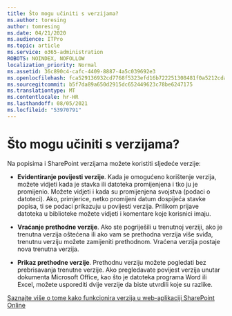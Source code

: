 ```yaml
---
title: Što mogu učiniti s verzijama?
ms.author: toresing
author: tomresing
ms.date: 04/21/2020
ms.audience: ITPro
ms.topic: article
ms.service: o365-administration
ROBOTS: NOINDEX, NOFOLLOW
localization_priority: Normal
ms.assetid: 36c890c4-cafc-4409-8887-4a5c039692e3
ms.openlocfilehash: fca529136932cd7768f5323efd16b722251308481f0a5212cda5ac5e7dc591d1
ms.sourcegitcommit: b5f7da89a650d2915dc652449623c78be6247175
ms.translationtype: MT
ms.contentlocale: hr-HR
ms.lasthandoff: 08/05/2021
ms.locfileid: "53970791"
---
```

# <a name="what-can-i-do-with-versioning"></a>Što mogu učiniti s verzijama?

Na popisima i SharePoint verzijama možete koristiti sljedeće verzije:
  
- **Evidentiranje povijesti verzije**. Kada je omogućeno korištenje verzija, možete vidjeti kada je stavka ili datoteka promijenjena i tko ju je promijenio. Možete vidjeti i kada su promijenjena svojstva (podaci o datoteci). Ako, primjerice, netko promijeni datum dospijeća stavke popisa, ti se podaci prikazuju u povijesti verzija. Prilikom prijave datoteka u biblioteke možete vidjeti i komentare koje korisnici imaju. 
    
- **Vraćanje prethodne verzije**. Ako ste pogriješili u trenutnoj verziji, ako je trenutna verzija oštećena ili ako vam se prethodna verzija više sviđa, trenutnu verziju možete zamijeniti prethodnom. Vraćena verzija postaje nova trenutna verzija. 
    
- **Prikaz prethodne verzije**. Prethodnu verziju možete pogledati bez prebrisavanja trenutne verzije. Ako pregledavate povijest verzija unutar dokumenta Microsoft Office, kao što je datoteka programa Word ili Excel, možete usporediti dvije verzije da biste utvrdili koje su razlike. 
    
[Saznajte više o tome kako funkcionira verzija u web-aplikaciji SharePoint Online](https://go.microsoft.com/fwlink/?linkid=875710)
  


